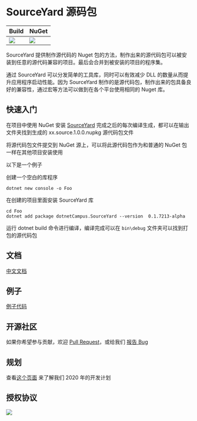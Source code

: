 # SourceYard 源码包

| Build | NuGet |
|--|--|
|![](https://github.com/dotnet-campus/SourceYard/workflows/.NET%20Core/badge.svg)|[![](https://img.shields.io/nuget/v/dotnetCampus.SourceYard.svg)](https://www.nuget.org/packages/dotnetCampus.SourceYard)|

SourceYard 提供制作源代码的 Nuget 包的方法，制作出来的源代码包可以被安装到任意的源代码兼容的项目。最后会合并到被安装的项目的程序集。

通过 SourceYard 可以分发简单的工具库，同时可以有效减少 DLL 的数量从而提升应用程序启动性能。因为 SourceYard 制作的是源代码包，制作出来的包具备良好的兼容性，通过宏等方法可以做到在各个平台使用相同的 Nuget 库。

## 快速入门

在项目中使用 NuGet 安装 [SourceYard](https://www.nuget.org/packages/dotnetCampus.SourceYard) 完成之后的每次编译生成，都可以在输出文件夹找到生成的 xx.source.1.0.0.nupkg 源代码包文件

将源代码包文件提交到 NuGet 源上，可以将此源代码包作为和普通的 NuGet 包一样在其他项目安装使用

以下是一个例子

创建一个空白的库程序

```
dotnet new console -o Foo
```

在创建的项目里面安装 SourceYard 库

```
cd Foo
dotnet add package dotnetCampus.SourceYard --version  0.1.7213-alpha
```

运行 dotnet build 命令进行编译，编译完成可以在 `bin\debug` 文件夹可以找到打包的源代码包

## 文档

[中文文档](./docs/zh-cn)

## 例子

[例子代码](./sample)

## 开源社区

如果你希望参与贡献，欢迎 [Pull Request](https://github.com/dotnet-campus/SourceYard/pulls)，或给我们 [报告 Bug](https://github.com/dotnet-campus/SourceYard/issues/new)

## 规划

查看[这个页面](https://github.com/dotnet-campus/SourceYard/projects/1) 来了解我们 2020 年的开发计划

## 授权协议

[![](https://img.shields.io/badge/License-MIT-blue?style=flat-square)](https://github.com/dotnet-campus/SourceYard/blob/master/LICENSE)